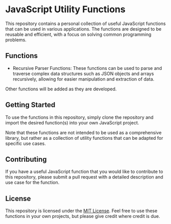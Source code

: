 # JavaScript Utility Functions


This repository contains a personal collection of useful JavaScript functions that can be used in various applications. The functions are designed to be reusable and efficient, with a focus on solving common programming problems.


## Functions


- Recursive Parser Functions: These functions can be used to parse and traverse complex data structures such as JSON objects and arrays recursively, allowing for easier manipulation and extraction of data.


Other functions will be added as they are developed.


## Getting Started


To use the functions in this repository, simply clone the repository and import the desired function(s) into your own JavaScript project.

Note that these functions are not intended to be used as a comprehensive library, but rather as a collection of utility functions that can be adapted for specific use cases.


## Contributing


If you have a useful JavaScript function that you would like to contribute to this repository, please submit a pull request with a detailed description and use case for the function.


## License


This repository is licensed under the [MIT License](https://opensource.org/licenses/MIT). Feel free to use these functions in your own projects, but please give credit where credit is due.
